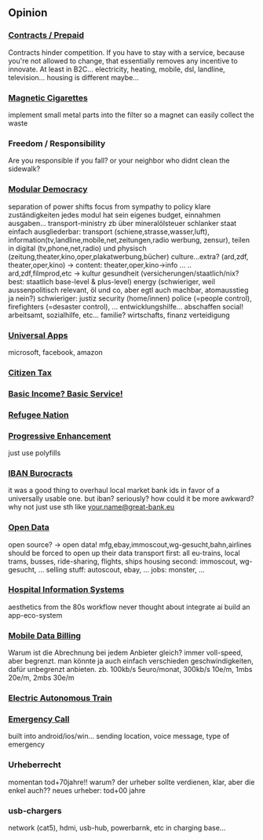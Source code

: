 ## Opinion

### [Contracts / Prepaid](/prepaid)
Contracts hinder competition. If you have to stay with a service, because you're not allowed to change, that essentially removes any incentive to innovate.
At least in B2C... electricity, heating, mobile, dsl, landline, television... housing is different maybe...

### [Magnetic Cigarettes](/magnets)
implement small metal parts into the filter so a magnet can easily collect the waste


### Freedom / Responsibility
Are you responsible if you fall? or your neighbor who didnt clean the sidewalk?


### [Modular Democracy](/modem)
separation of power
shifts focus from sympathy to policy
klare zuständigkeiten
jedes modul hat sein eigenes budget, einnahmen ausgaben... transport-ministry zb über mineralölsteuer
schlanker staat
einfach ausgliederbar: 
	transport (schiene,strasse,wasser,luft), 
	information(tv,landline,mobile,net,zeitungen,radio  werbung, zensur), 
		teilen in digital (tv,phone,net,radio)  und physisch (zeitung,theater,kino,oper,plakatwerbung,bücher)
		culture...extra? (ard,zdf, theater,oper,kino)
		-> content: theater,oper,kino->info ... .. ard,zdf,filmprod,etc -> kultur
	gesundheit (versicherungen/staatlich/nix?  best: staatlich base-level & plus-level)
	energy (schwieriger, weil aussenpolitisch relevant, öl und co, aber egtl auch machbar, atomausstieg ja nein?) 
schwieriger:
	justiz
	security (home/innen) police (=people control), firefighters (=desaster control), ...
	entwicklungshilfe... abschaffen
	social! arbeitsamt, sozialhilfe, etc... familie?
	wirtschafts, finanz
	verteidigung


### [Universal Apps](/1app)
microsoft, facebook, amazon


### [Citizen Tax](/cititax)

### [Basic Income? Basic Service!](/base)

### [Refugee Nation](/geenation)

### [Progressive Enhancement](/polyfill)
just use polyfills

### [IBAN Burocracts](/iban)
it was a good thing to overhaul local market bank ids in favor of a universally usable one. but iban? seriously? how could it be more awkward? why not just use sth like    your.name@great-bank.eu

### [Open Data](/opendata)
open source? -> open data!
mfg,ebay,immoscout,wg-gesucht,bahn,airlines should be forced to open up their data
transport first: all eu-trains, local trams, busses, ride-sharing, flights, ships
housing second: immoscout, wg-gesucht, ...
selling stuff: autoscout, ebay, ...
jobs: monster, ...


### [Hospital Information Systems](/his)
aesthetics from the 80s
workflow never thought about
integrate ai
build an app-eco-system



### [Mobile Data Billing](/mobile)
Warum ist die Abrechnung bei jedem Anbieter gleich? immer voll-speed, aber begrenzt.
man könnte ja auch einfach verschieden geschwindigkeiten, dafür unbegrenzt anbieten.
zb. 100kb/s 5euro/monat, 300kb/s 10e/m, 1mbs 20e/m, 2mbs 30e/m



### [Electric Autonomous Train](/train)


### [Emergency Call](/)
built into android/ios/win...
sending location, voice message, type of emergency


### Urheberrecht
momentan tod+70jahre!! warum?
der urheber sollte verdienen, klar, aber die enkel auch?? 
neues urheber: tod+00 jahre

### usb-chargers
network (cat5), hdmi, usb-hub, powerbarnk, etc in charging base...

